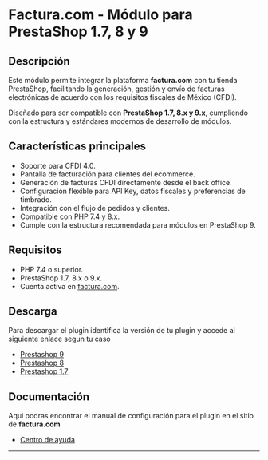 # Factura.com - Módulo para PrestaShop 1.7, 8 y 9

## Descripción
Este módulo permite integrar la plataforma **factura.com** con tu tienda PrestaShop, facilitando la generación, gestión y envío de facturas electrónicas de acuerdo con los requisitos fiscales de México (CFDI).

Diseñado para ser compatible con **PrestaShop 1.7, 8.x y 9.x**, cumpliendo con la estructura y estándares modernos de desarrollo de módulos.

## Características principales
- Soporte para CFDI 4.0.
- Pantalla de facturación para clientes del ecommerce.
- Generación de facturas CFDI directamente desde el back office.
- Configuración flexible para API Key, datos fiscales y preferencias de timbrado.
- Integración con el flujo de pedidos y clientes.
- Compatible con PHP 7.4 y 8.x.
- Cumple con la estructura recomendada para módulos en PrestaShop 9.

## Requisitos
- PHP 7.4 o superior.
- PrestaShop 1.7, 8.x o 9.x.
- Cuenta activa en [factura.com](https://factura.com/).

## Descarga
Para descargar el plugin identifica la versión de tu plugin y accede al siguiente enlace segun tu caso

- [Prestashop 9](https://github.com/factura-com/prestashop/tree/Prestashop9)
- [Prestashop 8](https://github.com/factura-com/prestashop/tree/Prestashop8)
- [Prestashop 1.7](https://github.com/factura-com/prestashop/tree/Prestashop1.7)

## Documentación
Aqui podras encontrar el manual de configuración para el plugin en el sitio de **factura.com**

- [Centro de ayuda](https://factura.com/ayuda/instalacion-de-plugin-factura-com-para-prestashop/)


---